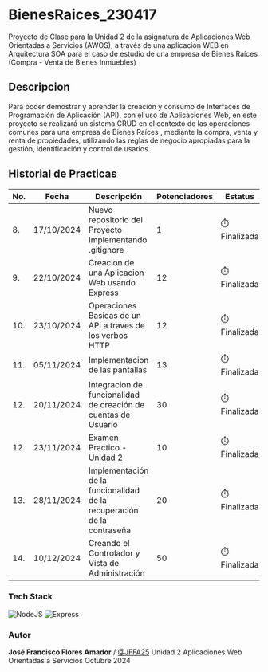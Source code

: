 # BienesRaices_230417
Proyecto de Clase para la Unidad 2 de la asignatura de Aplicaciones Web Orientadas a Servicios (AWOS), a través de una aplicación WEB en Arquitectura SOA para el caso de estudio de una empresa de Bienes Raíces (Compra - Venta de Bienes Inmuebles)

## Descripcion

Para poder demostrar y aprender la creación y consumo de Interfaces de Programación de Aplicación (API), con el uso de Aplicaciones Web, en este proyecto se realizará un sistema CRUD en el contexto de las operaciones comunes para una empresa de Bienes Raíces , mediante la compra, venta y renta de propiedades, utilizando las reglas de negocio apropiadas para la gestión, identificación y control de usarios.

 ## Historial de Practicas

|No.|Fecha|Descripción|Potenciadores|Estatus|
|--|--|--|--|--|
|8.|17/10/2024|Nuevo repositorio del Proyecto Implementando .gitignore|1|⏱️Finalizada|
|9.|22/10/2024|Creacion de una Aplicacion Web usando Express|12|⏱️Finalizada|
|10.|23/10/2024|Operaciones Basicas de un API a traves de los verbos HTTP|12|⏱️Finalizada|
|11.|05/11/2024|Implementacion de las pantallas|13|⏱️Finalizada| 
|12.|20/11/2024|Integracion de funcionalidad de creación de cuentas de Usuario|30|⏱️Finalizada|
|12.|23/11/2024| Examen Practico - Unidad 2|10|⏱️Finalizada|
|13.|28/11/2024| Implementación de la funcionalidad de la recuperación de la contraseña|20|⏱️Finalizada|
|14.|10/12/2024| Creando el Controlador y Vista de Administración|50|⏱️Finalizada|


### Tech Stack
![NodeJS](https://img.shields.io/badge/Node.js-43853D?style=for-the-badge&logo=node.js&logoColor=white) ![Express](https://img.shields.io/badge/Express.js-404D59?style=for-the-badge)

### Autor
 **José Francisco Flores Amador** / [@JFFA25](https://github.com/JFFA25) 
Unidad 2
Aplicaciones Web Orientadas a Servicios 
Octubre 2024
